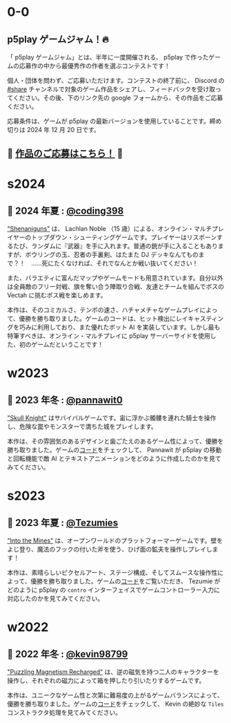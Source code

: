# 0-0

## p5play ゲームジャム！🔥

「 p5play ゲームジャム」とは、半年に一度開催される、 p5play で作ったゲームの応募作の中から最優秀作の作者を選ぶコンテストです！

個人・団体を問わず、ご応募いただけます。コンテストの終了前に、 Discord の [#share](https://discord.gg/EJwnJATmj7) チャンネルで対象のゲーム作品をシェアし、フィードバックを受け取ってください。その後、下のリンク先の google フォームから、その作品をご応募ください。

応募条件は、ゲームが p5play の最新バージョンを使用していることです。締め切りは 2024 年 12 月 20 日です。

## 🎉 [作品のご応募はこちら！](https://forms.gle/xn2PvsC8FA8Hf8Qo8) 🎉

# s2024

## 🥇 2024 年夏 : [@coding398](https://coding398.dev/)

["Shenaniguns"](https://store.steampowered.com/app/3171380/Shenaniguns/) は、 Lachlan Noble （15 歳）による、オンライン・マルチプレイヤーのトップダウン・シューティングゲームです。プレイヤーはリスポーンするたび、ランダムに『武器』を手に入れます。普通の銃が手に入ることもありますが、ボウリングの玉、忍者の手裏剣、はたまた DJ デッキなんてものまで？！　……死にたくなければ、それでなんとか戦い抜いてください！

また、バラエティに富んだマップやゲームモードも用意されています。自分以外は全員敵のフリー対戦、旗を奪い合う陣取り合戦、友達とチームを組んでボスの Vectah に挑むボス戦を楽しめます。

本作は、そのコミカルさ、テンポの速さ、ハチャメチャなゲームプレイによって、優勝を勝ち取りました。ゲームのコードは、ヒット検出にレイキャスティングを巧みに利用しており、また優れたボット AI を実装しています。しかし最も特筆すべきは、オンライン・マルチプレイに p5play サーバーサイドを使用した、初のゲームだということです！

# w2023

## 🥇 2023 年冬 : [@pannawit0](https://www.youtube.com/@hazu0)

["Skull Knight"](https://pannawit0.github.io/SkullKnight) はサバイバルゲームです。宙に浮かぶ髑髏を連れた騎士を操作し、危険な罠やモンスターで満ちた城をプレイします。

本作は、その雰囲気のあるデザインと歯ごたえのあるゲーム性によって、優勝を勝ち取りました。ゲームの[コード](https://github.com/Pannawit0/SkullKnight/blob/master/skullKnight.js)をチェックして、 Pannawit が p5play の移動と回転機能で敵 AI とテキストアニメーションをどのように作成したのかを見てみてください。

# s2023

## 🥇 2023 年夏 : [@Tezumies](https://twitter.com/Tezumies)

["Into the Mines"](https://tezumie.github.io/into-the-mines) は、オープンワールドのプラットフォーマーゲームです。壁をよじ登り、魔法のフックの付いた斧を使う、ひげ面の鉱夫を操作しプレイします！

本作は、素晴らしいピクセルアート、ステージ構成、そしてスムースな操作性によって、優勝を勝ち取りました。ゲームの[コード](https://github.com/Tezumie/into-the-mines)をご覧いただき、 Tezumie がどのように p5play の `contro` インターフェイスでゲームコントローラー入力に対応したのかを見てみてください。

# w2022

## 🥇 2022 年冬 : [@kevin98799](https://kevin98799.itch.io)

["Puzzling Magnetism Recharged"](https://kevin98799.itch.io/puzzling-magnetism-recharged) は、逆の磁気を持つ二人のキャラクターを操作し、それぞれの磁力によって箱を押したり引いたりするゲームです。

本作は、ユニークなゲーム性と次第に難易度の上がるゲームバランスによって、優勝を勝ち取りました。ゲームの[コード](https://html-classic.itch.zone/html/7146864/sketch.js)をチェックして、 Kevin の絶妙な `Tiles` コンストラクタ処理を見てみてください。
